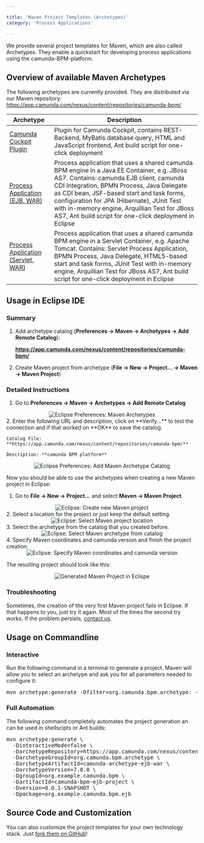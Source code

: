 ```yaml
---

title: 'Maven Project Templates (Archetypes)'
category: 'Process Applications'

---
```


We provide several project templates for Maven, which are also called Archetypes.
They enable a quickstart for developing process applications using the camunda-BPM-platform.

## Overview of available Maven Archetypes

The following archetypes are currently provided. They are distributed via our Maven repository: https://app.camunda.com/nexus/content/repositories/camunda-bpm/

<table class="table table-bordered">
  <thead>
    <tr><th>Archetype</th><th>Description</th></tr>
  </thead>
  <tbody>
    <tr>
      <td><a href="https://app.camunda.com/nexus/content/repositories/camunda-bpm/org/camunda/bpm/archetype/camunda-archetype-cockpit-plugin/">Camunda Cockpit Plugin</a></td>
      <td>Plugin for Camunda Cockpit, contains REST-Backend, MyBatis database query, HTML and JavaScript frontend, Ant build script for one-click deployment</td>
    </tr>
    <tr>
      <td><a href="https://app.camunda.com/nexus/content/repositories/camunda-bpm/org/camunda/bpm/archetype/camunda-archetype-ejb-war/">Process Application (EJB, WAR)</a></td>
      <td>Process application that uses a shared camunda BPM engine in a Java EE Container, e.g. JBoss AS7.
          Contains: camunda EJB client, camunda CDI Integration, BPMN Process, Java Delegate as CDI bean, JSF-based start and task forms,
          configuration for JPA (Hibernate), JUnit Test with in-memory engine, Arquillian Test for JBoss AS7, Ant build script for one-click deployment in Eclipse</td>
    </tr>
    <tr>
      <td><a href="https://app.camunda.com/nexus/content/repositories/camunda-bpm/org/camunda/bpm/archetype/camunda-archetype-servlet-war/">Process Application (Servlet, WAR)</a></td>
      <td>Process application that uses a shared camunda BPM engine in a Servlet Container, e.g. Apache Tomcat.
          Contains: Servlet Process Application, BPMN Process, Java Delegate, HTML5-based start and task forms,
          JUnit Test with in-memory engine, Arquillian Test for JBoss AS7, Ant build script for one-click deployment in Eclipse</td>
    </tr>
  </tbody>
</table>

## Usage in Eclipse IDE

### Summary
1. Add archetype catalog (**Preferences -> Maven -> Archetypes -> Add Remote Catalog**):

    **https://app.camunda.com/nexus/content/repositories/camunda-bpm/**
2. Create Maven project from archetype (**File -> New -> Project... -> Maven -> Maven Project**)

### Detailed Instructions
1. Go to **Preferences -> Maven -> Archetypes -> Add Remote Catalog**
<center><img class="img-responsive" title="Eclipse Preferences: Maven Archetypes" src="ref:asset:/guides/user-guide/assets/img/eclipse-00-preferences-maven-archetypes.png"/></center>
2. Enter the following URL and description, click on **Verify...** to test the connection and if that worked on **OK** to save the catalog.

    Catalog File: **https://app.camunda.com/nexus/content/repositories/camunda-bpm/**

    Description: **camunda BPM platform**
<center><img class="img-responsive" title="Eclipse Preferences: Add Maven Archetype Catalog" src="ref:asset:/guides/user-guide/assets/img/eclipse-01-add-remote-archetype-catalog.png"/></center>

Now you should be able to use the archetypes when creating a new Maven project in Eclipse:

1. Go to **File -> New -> Project...** and select **Maven -> Maven Project**
<center><img class="img-responsive" title="Eclipse: Create new Maven project" src="ref:asset:/guides/user-guide/assets/img/eclipse-02-create-maven-project.png"/></center>
2. Select a location for the project or just keep the default setting.
<center><img class="img-responsive" title="Eclipse: Select Maven project location" src="ref:asset:/guides/user-guide/assets/img/eclipse-03-select-maven-project-location.png"/></center>
3. Select the archetype from the catalog that you created before.
<center><img class="img-responsive" title="Eclipse: Select Maven archetype from catalog" src="ref:asset:/guides/user-guide/assets/img/eclipse-04-select-archetype-from-catalog.png"/></center>
4. Specify Maven coordinates and camunda version and finish the project creation.
<center><img class="img-responsive" title="Eclipse: Specify Maven coordinates and camunda version" src="ref:asset:/guides/user-guide/assets/img/eclipse-05-specify-maven-coordinates-and-camunda-version.png"/></center>
  
The resulting project should look like this:

<center><img class="img-responsive" title="Generated Maven Project in Eclispe" src="ref:asset:/guides/user-guide/assets/img/eclipse-06-generated-maven-project.png"/></center>

### Troubleshooting

Sometimes, the creation of the very first Maven project fails in Eclipse. If that happens to you, just try it again. Most of the times the second try works. If the problem persists, <a href="http://camunda.org/community/forum.html">contact us</a>.

## Usage on Commandline

### Interactive

Run the following command in a terminal to generate a project. Maven will allow you to select an archetype and ask you for all parameters needed to configure it:

<pre class="console">
mvn archetype:generate -Dfilter=org.camunda.bpm.archetype: -DarchetypeCatalog=https://app.camunda.com/nexus/content/repositories/camunda-bpm
</pre>

### Full Automation

The following command completely automates the project generation an can be used in shellscipts or Ant builds:
<pre class="console">
mvn archetype:generate \
  -DinteractiveMode=false \
  -DarchetypeRepository=https://app.camunda.com/nexus/content/repositories/camunda-bpm \
  -DarchetypeGroupId=org.camunda.bpm.archetype \
  -DarchetypeArtifactId=camunda-archetype-ejb-war \
  -DarchetypeVersion=7.0.0 \
  -DgroupId=org.example.camunda.bpm \
  -DartifactId=camunda-bpm-ejb-project \
  -Dversion=0.0.1-SNAPSHOT \
  -Dpackage=org.example.camunda.bpm.ejb
</pre>

## Source Code and Customization

You can also customize the project templates for your own technology stack. Just <a href="https://github.com/camunda/camunda-archetypes">fork them on GitHub</a>!
